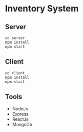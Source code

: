# Inventory System

## Server
```
cd server
npm install
npm start
```

## Client
```
cd client
npm install
npm start
```

## Tools
- NodeJs
- Express
- ReactJs
- MongoDb